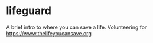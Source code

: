 # lifeguard
A brief intro to where you can save a life. Volunteering for https://www.thelifeyoucansave.org

